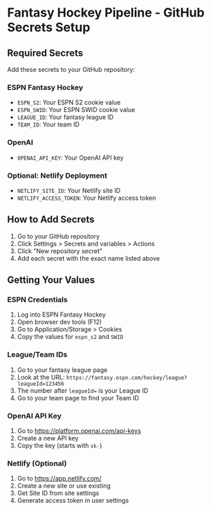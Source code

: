 # Fantasy Hockey Pipeline - GitHub Secrets Setup

## Required Secrets

Add these secrets to your GitHub repository:

### ESPN Fantasy Hockey
- `ESPN_S2`: Your ESPN S2 cookie value
- `ESPN_SWID`: Your ESPN SWID cookie value  
- `LEAGUE_ID`: Your fantasy league ID
- `TEAM_ID`: Your team ID

### OpenAI
- `OPENAI_API_KEY`: Your OpenAI API key

### Optional: Netlify Deployment
- `NETLIFY_SITE_ID`: Your Netlify site ID
- `NETLIFY_ACCESS_TOKEN`: Your Netlify access token

## How to Add Secrets

1. Go to your GitHub repository
2. Click Settings > Secrets and variables > Actions
3. Click "New repository secret"
4. Add each secret with the exact name listed above

## Getting Your Values

### ESPN Credentials
1. Log into ESPN Fantasy Hockey
2. Open browser dev tools (F12)
3. Go to Application/Storage > Cookies
4. Copy the values for `espn_s2` and `SWID`

### League/Team IDs
1. Go to your fantasy league page
2. Look at the URL: `https://fantasy.espn.com/hockey/league?leagueId=123456`
3. The number after `leagueId=` is your League ID
4. Go to your team page to find your Team ID

### OpenAI API Key
1. Go to https://platform.openai.com/api-keys
2. Create a new API key
3. Copy the key (starts with `sk-`)

### Netlify (Optional)
1. Go to https://app.netlify.com/
2. Create a new site or use existing
3. Get Site ID from site settings
4. Generate access token in user settings


